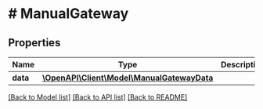 # # ManualGateway

## Properties

Name | Type | Description | Notes
------------ | ------------- | ------------- | -------------
**data** | [**\OpenAPI\Client\Model\ManualGatewayData**](ManualGatewayData.md) |  |

[[Back to Model list]](../../README.md#models) [[Back to API list]](../../README.md#endpoints) [[Back to README]](../../README.md)
